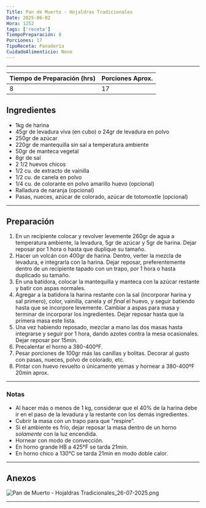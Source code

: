 ```yaml
---
Title: Pan de Muerto - Hojaldras Tradicionales
Date: 2025-06-02
Hora: 1252
tags: ['receta']
TiempoPreparación: 8
Porciones: 17
TipoReceta: Panadería
CuidadoAlimenticio: None
---
```


---



| Tiempo de Preparación (hrs) | Porciones Aprox. |
| --------------------------- | ---------------- |
| 8                           | 17               |

## Ingredientes



- 1kg de harina
- 45gr de levadura viva (en cubo) o 24gr de levadura en polvo
- 250gr de azúcar
- 220gr de mantequilla sin sal a temperatura ambiente
- 50gr de manteca vegetal
- 8gr de sal
- 2 1/2 huevos chicos
- 1/2 cu. de extracto de vainilla
- 1/2 cu. de canela en polvo
- 1/4 cu. de colorante en polvo amarillo huevo (opcional)
- Ralladura de naranja (opcional)
- Pasas, nueces, azúcar de colorado, azúcar de totomoxtle (opcional)

---

## Preparación

1. En un recipiente colocar y revolver levemente 260gr de agua a temperatura ambiente, la levadura, 5gr de azúcar y 5gr de harina. Dejar reposar por 1 hora o hasta que duplique su tamaño.
2. Hacer un volcán con 400gr de harina. Dentro, verter la mezcla de levadura, e integrarla con la harina. Dejar reposar, preferentemente dentro de un recipiente tapado con un trapo, por 1 hora o hasta duplicado su tamaño.
3. En una batidora, colocar la mantequilla y manteca con la azúcar restante y batir con aspas normales.
4. Agregar a la batidora la harina restante con la sal (incorporar harina y sal primero), color, vainilla, canela y *al final* el huevo, y seguir batiendo hasta que se incorpore levemente. Cambiar a aspas para masa y terminar de incorporar los ingredientes. Dejar reposar hasta que la primera masa este lista.
5. Una vez habiendo reposado, mezclar a mano las dos masas hasta integrarse y seguir por 1 hora, dando azotes contra la mesa ocasionales. Dejar reposar por 15min.
6. Precalentar el horno a 380-400ºF.
7. Pesar porciones de 100gr más las canillas y bolitas. Decorar al gusto con pasas, nueces, polvo de colorado, etc.
8. Pintar con huevo revuelto o únicamente yemas y hornear a 380-400ºF 20min aprox.

---

### Notas

- Al hacer más o menos de 1 kg, considerar que el 40% de la harina debe ir en el paso de la levadura y la restante con los demás ingredientes.
- Cubrir la masa con un trapo para que "respire".
- Si el ambiente es frío, dejar reposar la masa dentro de un horno *solamente* con la luz encendida.
- Hornear con modo de convección.
- En horno grande HB a 425°F se tarda 21min.
- En horno chico a 130°C se tarda 21min en modo doble calor.

---

## Anexos

![Pan de Muerto - Hojaldras Tradicionales_26-07-2025.png](/imagenes/Pan%20de%20Muerto%20-%20Hojaldras%20Tradicionales_26-07-2025.png)

---